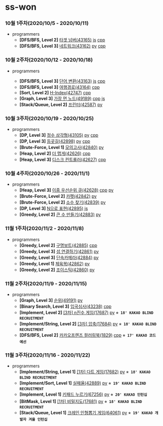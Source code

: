 # ss-won

### 10월 1주차(2020/10/5 - 2020/10/11)

- programmers
  - **[DFS/BFS, Level 2]** [타겟 넘버(43165)](https://programmers.co.kr/learn/courses/30/lessons/43165) [js](https://github.com/ss-won/ps_study/blob/main/ss-won/programmers/43165.js) [cpp](https://github.com/ss-won/ps_study/blob/main/ss-won/programmers/43165.cpp)
  - **[DFS/BFS, Level 3]** [네트워크(43162)](https://programmers.co.kr/learn/courses/30/lessons/43162) [py](https://github.com/ss-won/ps_study/blob/main/ss-won/programmers/43162.py) [cpp](https://github.com/ss-won/ps_study/blob/main/ss-won/programmers/43162.cpp)

### 10월 2주차(2020/10/12 - 2020/10/18)

- programmers

  - **[DFS/BFS, Level 3]** [단어 변환(43163)](https://programmers.co.kr/learn/courses/30/lessons/43163) [js](https://github.com/ss-won/ps_study/blob/main/ss-won/programmers/43163.js) [cpp](https://github.com/ss-won/ps_study/blob/main/ss-won/programmers/43163.cpp)
  - **[DFS/BFS, Level 3]** [여행경로(43164)](https://programmers.co.kr/learn/courses/30/lessons/43164) [cpp](https://github.com/ss-won/ps_study/blob/main/ss-won/programmers/43164.cpp)
  - **[Sort, Level 2]** [H-Index(42747)](https://programmers.co.kr/learn/courses/30/lessons/42747) [cpp](https://github.com/ss-won/ps_study/blob/main/ss-won/programmers/42747.cpp)
  - **[Graph, Level 3]** [가장 먼 노드(49189)](https://programmers.co.kr/learn/courses/30/lessons/49189) [cpp](https://github.com/ss-won/ps_study/blob/main/ss-won/programmers/49189.cpp) [js](https://github.com/ss-won/ps_study/blob/main/ss-won/programmers/49189.js)
  - **[Stack/Queue, Level 2]** [프린터(42587)](https://programmers.co.kr/learn/courses/30/lessons/42587) [py](https://github.com/ss-won/ps_study/blob/main/ss-won/programmers/42587.py)

### 10월 3주차(2020/10/19 - 2020/10/25)

- programmers
  - **[DP, Level 3]** [정수 삼각형(43105)](https://programmers.co.kr/learn/courses/30/lessons/43105) [py](https://github.com/ss-won/ps_study/blob/main/ss-won/programmers/43105.py) [cpp](https://github.com/ss-won/ps_study/blob/main/ss-won/programmers/43105.cpp)
  - **[DP, Level 3]** [등굣길(42898)](https://programmers.co.kr/learn/courses/30/lessons/42898) [py](https://github.com/ss-won/ps_study/blob/main/ss-won/programmers/42898.py) [cpp](https://github.com/ss-won/ps_study/blob/main/ss-won/programmers/42898.cpp)
  - **[Brute-Force, Level 1]** [모의고사(42840)](https://programmers.co.kr/learn/courses/30/lessons/42840) [py](https://github.com/ss-won/ps_study/blob/main/ss-won/programmers/42840.py)
  - **[Heap, Level 2]** [더 맵게(42626)](https://programmers.co.kr/learn/courses/30/lessons/42626) [cpp](https://github.com/ss-won/ps_study/blob/main/ss-won/programmers/42626.cpp)
  - **[Heap, Level 3]** [디스크 컨트롤러(42627)](https://programmers.co.kr/learn/courses/30/lessons/42627) [cpp](https://github.com/ss-won/ps_study/blob/main/ss-won/programmers/42627.cpp)

### 10월 4주차(2020/10/26 - 2020/11/1)

- programmers
  - **[Heap, Level 3]** [이중 우선순위 큐(42628)](https://programmers.co.kr/learn/courses/30/lessons/42628) [cpp](https://github.com/ss-won/ps_study/blob/main/ss-won/programmers/42628.cpp) [py](https://github.com/ss-won/ps_study/blob/main/ss-won/programmers/42628.py)
  - **[Brute-Force, Level 2]** [카펫(42842)](https://programmers.co.kr/learn/courses/30/lessons/42842) [py](https://github.com/ss-won/ps_study/blob/main/ss-won/programmers/42842.py)
  - **[Brute-Force, Level 2]** [소수 찾기(42839)](https://programmers.co.kr/learn/courses/30/lessons/42839) [py](https://github.com/ss-won/ps_study/blob/main/ss-won/programmers/42839.py)
  - **[DP, Level 3]** [N으로 표현(42895)](https://programmers.co.kr/learn/courses/30/lessons/42895) [js](https://github.com/ss-won/ps_study/blob/main/ss-won/programmers/42895.js)
  - **[Greedy, Level 2]** [큰 수 만들기(42883)](https://programmers.co.kr/learn/courses/30/lessons/42883) [py](https://github.com/ss-won/ps_study/blob/main/ss-won/programmers/42883.py)

### 11월 1주차(2020/11/2 - 2020/11/8)

- programmers
  - **[Greedy, Level 2]** [구명보트(42885)](https://programmers.co.kr/learn/courses/30/lessons/42885) [cpp](https://github.com/ss-won/ps_study/blob/main/ss-won/programmers/42885.cpp)
  - **[Greedy, Level 3]** [섬 연결하기(42861)](https://programmers.co.kr/learn/courses/30/lessons/42861) [py](https://github.com/ss-won/ps_study/blob/main/ss-won/programmers/42861.py)
  - **[Greedy, Level 3]** [단속카메라(42884)](https://programmers.co.kr/learn/courses/30/lessons/42884) [py](https://github.com/ss-won/ps_study/blob/main/ss-won/programmers/42884.py)
  - **[Greedy, Level 1]** [체육복(42862)](https://programmers.co.kr/learn/courses/30/lessons/42862) [py](https://github.com/ss-won/ps_study/blob/main/ss-won/programmers/42862.py)
  - **[Greedy, Level 2]** [조이스틱(42860)](https://programmers.co.kr/learn/courses/30/lessons/42860) [py](https://github.com/ss-won/ps_study/blob/main/ss-won/programmers/42860.py)

### 11월 2주차(2020/11/9 - 2020/11/15)

- programmers
  - **[Graph, Level 3]** [순위(49191)](https://programmers.co.kr/learn/courses/30/lessons/49191) [py](https://github.com/ss-won/ps_study/blob/main/ss-won/programmers/49191.py)
  - **[Binary Search, Level 3]** [입국심사(43238)](https://programmers.co.kr/learn/courses/30/lessons/43238) [cpp](https://github.com/ss-won/ps_study/blob/main/ss-won/programmers/43238.cpp)
  - **[Implement, Level 2]** [[3차] n진수 게임(17687)](https://programmers.co.kr/learn/courses/30/lessons/17687) [py](https://github.com/ss-won/ps_study/blob/main/ss-won/programmers/17687.py)
    **`⭐️ 18' KAKAO BLIND RECRUITMENT`**
  - **[Implement/String, Level 2]** [[3차] 압축(17684)](https://programmers.co.kr/learn/courses/30/lessons/17684) [py](https://github.com/ss-won/ps_study/blob/main/ss-won/programmers/17684.py)
    **`⭐️ 18' KAKAO BLIND RECRUITMENT`**
  - **[DFS/BFS, Level 2]** [카카오프렌즈 컬러링북(1829)](https://programmers.co.kr/learn/courses/30/lessons/1829) [cpp](https://github.com/ss-won/ps_study/blob/main/ss-won/programmers/1829.cpp)
    **`⭐️ 17' KAKAO 코드 예선`**

### 11월 3주차(2020/11/16 - 2020/11/22)

- programmers
  - **[Implement/String, Level 1]** [[1차] 다트 게임(17682)](https://programmers.co.kr/learn/courses/30/lessons/17682) [py](https://github.com/ss-won/ps_study/blob/main/ss-won/programmers/17682.py)
    **`⭐️ 18' KAKAO BLIND RECRUITMENT`**
  - **[Implement/Sort, Level 1]** [실패율(42889)](https://programmers.co.kr/learn/courses/30/lessons/42889) [py](https://github.com/ss-won/ps_study/blob/main/ss-won/programmers/42889.py)
    **`⭐️ 19' KAKAO BLIND RECRUITMENT`**
  - **[Implement, Level 1]** [키패드 누르기(67256)](https://programmers.co.kr/learn/courses/30/lessons/67256) [py](https://github.com/ss-won/ps_study/blob/main/ss-won/programmers/67256.py)
    **`⭐️ 20' KAKAO 인턴십`**
  - **[BitMask, Level 1]** [[1차] 비밀지도(17681)](https://programmers.co.kr/learn/courses/30/lessons/17681) [py](https://github.com/ss-won/ps_study/blob/main/ss-won/programmers/17681.py)
    **`⭐️ 18' KAKAO BLIND RECRUITMENT`**
  - **[Stack/Queue, Level 1]** [크레인 인형뽑기 게임(64061)](https://programmers.co.kr/learn/courses/30/lessons/64061) [py](https://github.com/ss-won/ps_study/blob/main/ss-won/programmers/64061.py)
    **`⭐️ 19' KAKAO 개발자 겨울 인턴십`**
